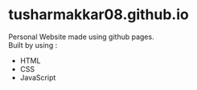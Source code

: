 # tusharmakkar08.github.io

Personal Website made using github pages. <br>
Built by using :
* HTML
* CSS
* JavaScript

